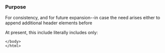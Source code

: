 ### Purpose

For consistency, and for future expansion--in case the need arises either to append additional header elements before </body> 

At present, this include literally includes only:

```
</body>
</html>
```